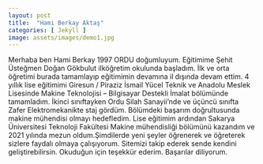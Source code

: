```yaml
---
layout: post
title:  "Hami Berkay Aktaş"
categories: [ Jekyll ]
image: assets/images/demo1.jpg
---
```

Merhaba ben Hami Berkay 1997 ORDU doğumluyum. Eğitimime Şehit Üsteğmen Doğan Gökbulut ilköğretim okulunda başladım. İlk ve orta öğretimi burada tamamlayıp eğitimimin devamına il dışında devam ettim. 4 yıllık lise eğitimimi Giresun / Piraziz İsmail Yücel Teknik ve Anadolu Meslek Lisesinde Makine Teknolojisi – Bilgisayar Destekli İmalat bölümünde tamamladım. İkinci sınıftayken Ordu Silah Sanayii’nde ve üçüncü sınıfta Zafer Elektromekanikte staj gördüm. Bölümdeki başarım doğrultusunda  makine mühendisi olmayı hedefledim. Lise eğitimim ardından  Sakarya Üniversitesi Teknoloji Fakültesi Makine mühendisliği bölümünü kazandım ve 2021 yılında mezun oldum.Şimdilerde yeni şeyler öğrenerek ve öğreterek sizlere faydalı olmaya çalışıyorum. Sitemizi takip ederek sende kendini geliştirebilirsin. Okuduğun için teşekkür ederim. Başarılar diliyorum.

[jekyll-docs]: https://jekyllrb.com/docs/home
[jekyll-gh]:   https://github.com/jekyll/jekyll
[jekyll-talk]: https://talk.jekyllrb.com/
